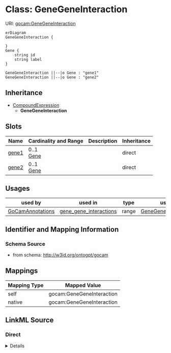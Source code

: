 

# Class: GeneGeneInteraction



URI: [gocam:GeneGeneInteraction](http://w3id.org/ontogpt/gocam/GeneGeneInteraction)



```mermaid
erDiagram
GeneGeneInteraction {

}
Gene {
    string id  
    string label  
}

GeneGeneInteraction ||--|o Gene : "gene1"
GeneGeneInteraction ||--|o Gene : "gene2"

```




## Inheritance
* [CompoundExpression](CompoundExpression.md)
    * **GeneGeneInteraction**



## Slots

| Name | Cardinality and Range | Description | Inheritance |
| ---  | --- | --- | --- |
| [gene1](gene1.md) | 0..1 <br/> [Gene](Gene.md) |  | direct |
| [gene2](gene2.md) | 0..1 <br/> [Gene](Gene.md) |  | direct |





## Usages

| used by | used in | type | used |
| ---  | --- | --- | --- |
| [GoCamAnnotations](GoCamAnnotations.md) | [gene_gene_interactions](gene_gene_interactions.md) | range | [GeneGeneInteraction](GeneGeneInteraction.md) |






## Identifier and Mapping Information







### Schema Source


* from schema: http://w3id.org/ontogpt/gocam





## Mappings

| Mapping Type | Mapped Value |
| ---  | ---  |
| self | gocam:GeneGeneInteraction |
| native | gocam:GeneGeneInteraction |





## LinkML Source

<!-- TODO: investigate https://stackoverflow.com/questions/37606292/how-to-create-tabbed-code-blocks-in-mkdocs-or-sphinx -->

### Direct

<details>
```yaml
name: GeneGeneInteraction
from_schema: http://w3id.org/ontogpt/gocam
is_a: CompoundExpression
attributes:
  gene1:
    name: gene1
    from_schema: http://w3id.org/ontogpt/gocam
    rank: 1000
    domain_of:
    - GeneGeneInteraction
    range: Gene
  gene2:
    name: gene2
    from_schema: http://w3id.org/ontogpt/gocam
    rank: 1000
    domain_of:
    - GeneGeneInteraction
    range: Gene

```
</details>

### Induced

<details>
```yaml
name: GeneGeneInteraction
from_schema: http://w3id.org/ontogpt/gocam
is_a: CompoundExpression
attributes:
  gene1:
    name: gene1
    from_schema: http://w3id.org/ontogpt/gocam
    rank: 1000
    alias: gene1
    owner: GeneGeneInteraction
    domain_of:
    - GeneGeneInteraction
    range: Gene
  gene2:
    name: gene2
    from_schema: http://w3id.org/ontogpt/gocam
    rank: 1000
    alias: gene2
    owner: GeneGeneInteraction
    domain_of:
    - GeneGeneInteraction
    range: Gene

```
</details>